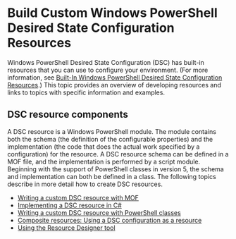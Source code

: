 # Build Custom Windows PowerShell Desired State Configuration Resources

Windows PowerShell Desired State Configuration (DSC) has built-in resources that you can use to configure your environment. (For more information, see [Built-In Windows PowerShell Desired State Configuration Resources](builtInResource.md).) This topic provides an overview of developing resources and links to topics with specific information and examples.

## DSC resource components

A DSC resource is a Windows PowerShell module. The module contains both the schema (the definition of the configurable properties) and the implementation (the code that does the actual work specified by a configuration) for the resource. A DSC resource schema can be defined in a MOF file, and the implementation is performed by a script module. Beginning with the support of PowerShell classes in version 5, the schema and implementation can both be defined in a class. The following topics describe in more detail how to create DSC resources.

* [Writing a custom DSC resource with MOF](authoringResourceMOF.md) 
* [Implementing a DSC resource in C#](authoringResourceMofC#.md) 
* [Writing a custom DSC resource with PowerShell classes](authoringResourceClass.md) 
* [Composite resources: Using a DSC configuration as a resource](authoringResourceComposite.md) 
* [Using the Resource Designer tool](authoringResourceDesigner.md) 